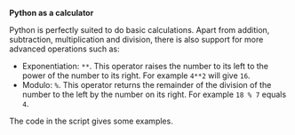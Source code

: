 **Python as a calculator**

Python is perfectly suited to do basic calculations. Apart from addition, subtraction, multiplication and division, there is also support for more advanced operations such as:

+ Exponentiation: `**`. This operator raises the number to its left to the power of the number to its right. For example `4**2` will give `16`.
+ Modulo: `%`. This operator returns the remainder of the division of the number to the left by the number on its right. For example `18 % 7` equals `4`.

The code in the script gives some examples.
